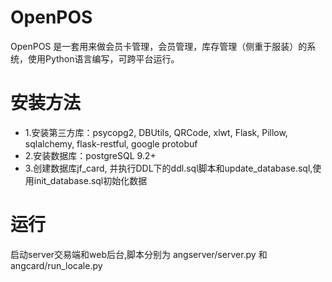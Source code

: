 OpenPOS
=======

OpenPOS 是一套用来做会员卡管理，会员管理，库存管理（侧重于服装）的系统，使用Python语言编写，可跨平台运行。


安装方法
=======
* 1.安装第三方库：psycopg2, DBUtils, QRCode, xlwt, Flask, Pillow, sqlalchemy, flask-restful, google protobuf
* 2.安装数据库：postgreSQL 9.2+
* 3.创建数据库jf_card, 并执行DDL下的ddl.sql脚本和update_database.sql,使用init_database.sql初始化数据

运行
=======
启动server交易端和web后台,脚本分别为 angserver/server.py 和 angcard/run_locale.py

